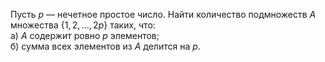 Пусть $p$ — нечетное простое число. Найти количество подмножеств $A$ множества $\{1,2,\ldots ,2p\}$ таких, что:
<br/>а) $A$ содержит ровно $p$ элементов;
<br/>б) сумма всех элементов из $A$ делится на $p$.